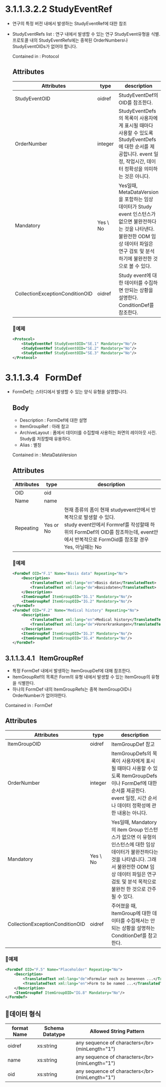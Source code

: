 

# **3.1.1.3.2.2** StudyEventRef

- 연구의 특정 버전 내에서 발생하는 StudyEventRef에 대한 참조
- StudyEventRefs list : 연구 내에서 발생할 수 있는 연구 StudyEvent유형을 식별. 프로토콜 내의 StudyEventRefs에는 중복된 OrderNumbers나 StudyEventOIDs가 없어야 합니다.
    
    Contained in : Protocol
    
    ## Attributes
    
    | Attributes | type | description |
    | ----- | --- | -------- |
    | StudyEventOID | oidref | StudyEventDef의 OID를 참조한다. |
    | OrderNumber | integer | StudyEventDefs의 목록이 사용자에게 표시될 때마다 사용할 수 있도록 StudyEventDefs에 대한 순서를 제공합니다. event 일정, 작업시간, 데이터 정확성을 의미하는 것은 아니다. |
    | Mandatory | Yes \ No |  Yes일때, MetaDataVersion을 포함하는 임상 데이터가 Study event 인스턴스가 없으면 불완전하다는 것을 나타낸다. 불완전한 ODM 임상 데이터 파일은 연구 검토 및 분석하기에 불완전한 것으로 볼 수 있다.  |
    | CollectionExceptionConditionOID | oidref | Study event에 대한 데이터를 수집하면 안되는 상황을 설명한다. ConditionDef를 참조한다. |
    
    ### 💚예제
    
    ```xml
    <Protocol>
    	<StudyEventRef StudyEventOID="SE.1" Mandatory="No"/>
    	<StudyEventRef StudyEventOID="SE.2" Mandatory="No"/>
    	<StudyEventRef StudyEventOID="SE.3" Mandatory="No"/>
    </Protocol>
    ```
    

# **3.1.1.3.4   FormDef**

- FormDef는 스터디에서 발생할 수 있는 양식 유형을 설명합니다.
    
    ## Body
    
    - Description : FormDef에 대한 설명
    - ItemGroupRef  : 아래 참고
    - ArchiveLayout : 폼에서 데이터를 수집할때 사용하는 화면의 레이아웃 사진. Study를 저장할때 유용하다.
    - Alias : 별칭
    
    Contained in : MetaDataVersion
    
    ## Attributes
    
    | Attributes | type | description |
    | ----- | --- | -------- |
    | OID | oid |  |
    | Name | name |  |
    | Repeating | Yes or No |  현재 종류의 폼이 현재 studyevent안에서 반복적으로 발생할 수 있다.</br> study event안에서 Formref를 작성할때 하위의 FormDef의 OID를 참조하는데, event안에서 반복적으로 FormOid를 참조할 경우 Yes, 아닐때는 No |
    
    ### 💚예제
    
    ```xml
    <FormDef OID="F.1" Name="Basis data" Repeating="No">
    	<Description>
    		<TranslatedText xml:lang="en">Basis data</TranslatedText>
    		<TranslatedText xml:lang="de">Basisdaten</TranslatedText>
    	</Description>
    	<ItemGroupRef ItemGroupOID="IG.1" Mandatory="No"/>
    	<ItemGroupRef ItemGroupOID="IG.2" Mandatory="No"/>
    </FormDef>
    <FormDef OID="F.2" Name="Medical history" Repeating="No">
    	<Description>
    		<TranslatedText xml:lang="en">Medical history</TranslatedText>
    		<TranslatedText xml:lang="de">Vorerkrankungen</TranslatedText>
    	</Description>
    	<ItemGroupRef ItemGroupOID="IG.3" Mandatory="No"/>
    	<ItemGroupRef ItemGroupOID="IG.4" Mandatory="No"/>
    </FormDef>
    ```
    

## **3.1.1.3.4.1   ItemGroupRef**

- 특정 FormDef 내에서 발생하는 ItemGroupDef에 대해 참조한다.
- ItemGroupRef의 목록은 Form의 유형 내에서 발생할 수 있는 ItemGroup의 유형을 식별한다.
- 하나의 FormDef 내의 ItemGroupRefs는 중복 ItemGroupOID나 OrderNumber가 없어야한다.

Contained in : FormDef

## Attributes

| Attributes | type | description |
| ----- | --- | -------- |
| ItemGroupOID | oidref | ItemGroupDef 참고 |
| OrderNumber | integer |  ItemGroupDefs의 목록이 사용자에게 표시될 때마다 사용할 수 있도록 ItemGroupDefs이나 FormDef에 대한 순서를 제공한다. event 일정, 시간 순서나 데이터 정확성에 관한 내용는 아니다.  |
| Mandatory | Yes \ No | Yes일때, Mandatory의 item Group 인스턴스가 없으면 이 유형의 인스턴스에 대한 임상 데이터가 불완전하다는 것을 나타냅니다. 그래서 불완전한 ODM 임상 데이터 파일은 연구 검토 및 분석 목적으로 불완전 한 것으로 간주될 수 있다.  |
| CollectionExceptionConditionOID | oidref | 주어졌을 때, ItemGroup에 대한 데이터를 수집해서는 안 되는 상황을 설명하는 ConditionDef를 참고한다. |

### 💚예제

```xml
<FormDef OID="F.5" Name="Placeholder" Repeating="No">
	<Description>
		<TranslatedText xml:lang="de">Formular noch zu benennen ...</TranslatedText>
		<TranslatedText xml:lang="en">Form to be named ...</TranslatedText>
	</Description>
	<ItemGroupRef ItemGroupOID="IG.8" Mandatory="No"/>
</FormDef>
```

## 💚****데이터 형식****

| format Name | Schema Datatype | Allowed String Pattern |
| ---- | --- | ------ |
| oidref | xs:string | any sequence of characters\</br>(minLength="1") |
| name | xs:string | any sequence of characters\</br>(minLength="1") |
| oid | xs:string | any sequence of characters\</br>(minLength="1") |
